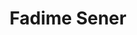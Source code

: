 ---
layout: page
title: Fadime Sener
img: assets/img/organizers/fadime_sener.jpg
importance: 5
redirect: https://ai.meta.com/people/7372350392880978/fadime-sener/
category: work
related_publications: false
---